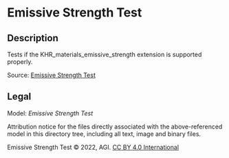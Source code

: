 # Emissive Strength Test

## Description

Tests if the KHR_materials_emissive_strength extension is supported properly.

Source: [Emissive Strength Test](https://github.com/KhronosGroup/glTF-Sample-Assets/tree/6f5b2f56eb285aa25b86f2de992596e596c5182d/Models/EmissiveStrengthTest)

## Legal

Model: *Emissive Strength Test*

Attribution notice for the files directly associated with the above-referenced model in this directory tree, including all text, image and binary files.

Emissive Strength Test &copy; 2022, AGI. [CC BY 4.0 International](https://creativecommons.org/licenses/by/4.0/legalcode)
